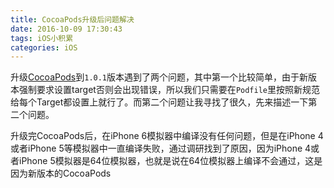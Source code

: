```yaml
---
title: CocoaPods升级后问题解决
date: 2016-10-09 17:30:43
tags: iOS小积累
categories: iOS
---
```


升级[CocoaPods](https://cocoapods.org/)到`1.0.1`版本遇到了两个问题，其中第一个比较简单，由于新版本强制要求设置target否则会出现错误，所以我们只需要在`Podfile`里按照新规范给每个Target都设置上就行了。而第二个问题让我寻找了很久，先来描述一下第二个问题。

升级完CocoaPods后，在iPhone 6模拟器中编译没有任何问题，但是在iPhone 4或者iPhone 5等模拟器中一直编译失败，通过调研找到了原因，因为iPhone 4或者iPhone 5模拟器是64位模拟器，也就是说在64位模拟器上编译不会通过，这是因为新版本的CocoaPods
